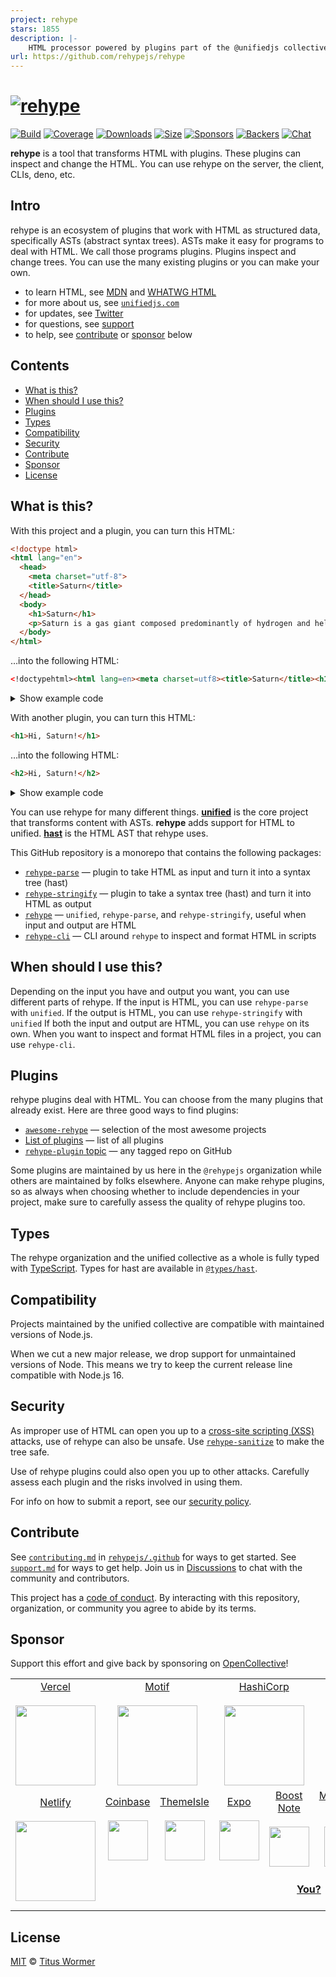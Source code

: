 ```yaml
---
project: rehype
stars: 1855
description: |-
    HTML processor powered by plugins part of the @unifiedjs collective
url: https://github.com/rehypejs/rehype
---
```


# [![rehype][logo]][unified]

[![Build][build-badge]][build]
[![Coverage][coverage-badge]][coverage]
[![Downloads][downloads-badge]][downloads]
[![Size][size-badge]][size]
[![Sponsors][sponsors-badge]][collective]
[![Backers][backers-badge]][collective]
[![Chat][chat-badge]][chat]

**rehype** is a tool that transforms HTML with plugins.
These plugins can inspect and change the HTML.
You can use rehype on the server, the client, CLIs, deno, etc.

## Intro

rehype is an ecosystem of plugins that work with HTML as structured data,
specifically ASTs (abstract syntax trees).
ASTs make it easy for programs to deal with HTML.
We call those programs plugins.
Plugins inspect and change trees.
You can use the many existing plugins or you can make your own.

* to learn HTML, see [MDN][] and [WHATWG HTML][html]
* for more about us, see [`unifiedjs.com`][site]
* for updates, see [Twitter][]
* for questions, see [support][]
* to help, see [contribute][] or [sponsor][] below

## Contents

* [What is this?](#what-is-this)
* [When should I use this?](#when-should-i-use-this)
* [Plugins](#plugins)
* [Types](#types)
* [Compatibility](#compatibility)
* [Security](#security)
* [Contribute](#contribute)
* [Sponsor](#sponsor)
* [License](#license)

## What is this?

With this project and a plugin, you can turn this HTML:

```html
<!doctype html>
<html lang="en">
  <head>
    <meta charset="utf-8">
    <title>Saturn</title>
  </head>
  <body>
    <h1>Saturn</h1>
    <p>Saturn is a gas giant composed predominantly of hydrogen and helium.</p>
  </body>
</html>
```

…into the following HTML:

```html
<!doctypehtml><html lang=en><meta charset=utf8><title>Saturn</title><h1>Saturn</h1><p>Saturn is a gas giant composed predominantly of hydrogen and helium.
```

<details><summary>Show example code</summary>

```js
import rehypeParse from 'rehype-parse'
import rehypePresetMinify from 'rehype-preset-minify'
import rehypeStringify from 'rehype-stringify'
import {unified} from 'unified'

const file = await unified()
  .use(rehypeParse)
  .use(rehypePresetMinify)
  .use(rehypeStringify).process(`<!doctype html>
<html lang="en">
  <head>
    <meta charset="utf-8">
    <title>Saturn</title>
  </head>
  <body>
    <h1>Saturn</h1>
    <p>Saturn is a gas giant composed predominantly of hydrogen and helium.</p>
  </body>
</html>`)

console.log(String(file))
```

</details>

With another plugin, you can turn this HTML:

```html
<h1>Hi, Saturn!</h1>
```

…into the following HTML:

```html
<h2>Hi, Saturn!</h2>
```

<details><summary>Show example code</summary>

```js
/**
 * @import {Root} from 'hast'
 */

import rehypeParse from 'rehype-parse'
import rehypeStringify from 'rehype-stringify'
import {unified} from 'unified'
import {visit} from 'unist-util-visit'

const file = await unified()
  .use(rehypeParse, {fragment: true})
  .use(myRehypePluginToIncreaseHeadings)
  .use(rehypeStringify)
  .process('<h1>Hi, Saturn!</h1>')

console.log(String(file))

function myRehypePluginToIncreaseHeadings() {
  /**
   * @param {Root} tree
   */
  return function (tree) {
    visit(tree, 'element', function (node) {
      if (['h1', 'h2', 'h3', 'h4', 'h5'].includes(node.tagName)) {
        node.tagName = 'h' + (Number(node.tagName.charAt(1)) + 1)
      }
    })
  }
}
```

</details>

You can use rehype for many different things.
**[unified][]** is the core project that transforms content with ASTs.
**rehype** adds support for HTML to unified.
**[hast][]** is the HTML AST that rehype uses.

This GitHub repository is a monorepo that contains the following packages:

* [`rehype-parse`][rehype-parse]
  — plugin to take HTML as input and turn it into a syntax tree (hast)
* [`rehype-stringify`][rehype-stringify]
  — plugin to take a syntax tree (hast) and turn it into HTML as output
* [`rehype`][rehype-core]
  — `unified`, `rehype-parse`, and `rehype-stringify`, useful when input and
  output are HTML
* [`rehype-cli`][rehype-cli]
  — CLI around `rehype` to inspect and format HTML in scripts

## When should I use this?

Depending on the input you have and output you want, you can use different parts
of rehype.
If the input is HTML, you can use `rehype-parse` with `unified`.
If the output is HTML, you can use `rehype-stringify` with `unified`
If both the input and output are HTML, you can use `rehype` on its own.
When you want to inspect and format HTML files in a project, you can use
`rehype-cli`.

## Plugins

rehype plugins deal with HTML.
You can choose from the many plugins that already exist.
Here are three good ways to find plugins:

* [`awesome-rehype`][awesome-rehype]
  — selection of the most awesome projects
* [List of plugins][list-of-plugins]
  — list of all plugins
* [`rehype-plugin` topic][topic]
  — any tagged repo on GitHub

Some plugins are maintained by us here in the `@rehypejs` organization while
others are maintained by folks elsewhere.
Anyone can make rehype plugins, so as always when choosing whether to include
dependencies in your project, make sure to carefully assess the quality of
rehype plugins too.

## Types

The rehype organization and the unified collective as a whole is fully typed
with [TypeScript][].
Types for hast are available in [`@types/hast`][types-hast].

## Compatibility

Projects maintained by the unified collective are compatible with maintained
versions of Node.js.

When we cut a new major release, we drop support for unmaintained versions of
Node.
This means we try to keep the current release line compatible with Node.js 16.

## Security

As improper use of HTML can open you up to a [cross-site scripting (XSS)][xss]
attacks, use of rehype can also be unsafe.
Use [`rehype-sanitize`][rehype-sanitize] to make the tree safe.

Use of rehype plugins could also open you up to other attacks.
Carefully assess each plugin and the risks involved in using them.

For info on how to submit a report, see our [security policy][security].

## Contribute

See [`contributing.md`][contributing] in [`rehypejs/.github`][health] for ways
to get started.
See [`support.md`][support] for ways to get help.
Join us in [Discussions][chat] to chat with the community and contributors.

This project has a [code of conduct][coc].
By interacting with this repository, organization, or community you agree to
abide by its terms.

## Sponsor

Support this effort and give back by sponsoring on [OpenCollective][collective]!

<table>
<tr valign="middle">
<td width="20%" align="center" rowspan="2" colspan="2">
  <a href="https://vercel.com">Vercel</a><br><br>
  <a href="https://vercel.com"><img src="https://avatars1.githubusercontent.com/u/14985020?s=256&v=4" width="128"></a>
</td>
<td width="20%" align="center" rowspan="2" colspan="2">
  <a href="https://motif.land">Motif</a><br><br>
  <a href="https://motif.land"><img src="https://avatars1.githubusercontent.com/u/74457950?s=256&v=4" width="128"></a>
</td>
<td width="20%" align="center" rowspan="2" colspan="2">
  <a href="https://www.hashicorp.com">HashiCorp</a><br><br>
  <a href="https://www.hashicorp.com"><img src="https://avatars1.githubusercontent.com/u/761456?s=256&v=4" width="128"></a>
</td>
<td width="20%" align="center" rowspan="2" colspan="2">
  <a href="https://www.gitbook.com">GitBook</a><br><br>
  <a href="https://www.gitbook.com"><img src="https://avatars1.githubusercontent.com/u/7111340?s=256&v=4" width="128"></a>
</td>
<td width="20%" align="center" rowspan="2" colspan="2">
  <a href="https://www.gatsbyjs.org">Gatsby</a><br><br>
  <a href="https://www.gatsbyjs.org"><img src="https://avatars1.githubusercontent.com/u/12551863?s=256&v=4" width="128"></a>
</td>
</tr>
<tr valign="middle">
</tr>
<tr valign="middle">
<td width="20%" align="center" rowspan="2" colspan="2">
  <a href="https://www.netlify.com">Netlify</a><br><br>
  <!--OC has a sharper image-->
  <a href="https://www.netlify.com"><img src="https://images.opencollective.com/netlify/4087de2/logo/256.png" width="128"></a>
</td>
<td width="10%" align="center">
  <a href="https://www.coinbase.com">Coinbase</a><br><br>
  <a href="https://www.coinbase.com"><img src="https://avatars1.githubusercontent.com/u/1885080?s=256&v=4" width="64"></a>
</td>
<td width="10%" align="center">
  <a href="https://themeisle.com">ThemeIsle</a><br><br>
  <a href="https://themeisle.com"><img src="https://avatars1.githubusercontent.com/u/58979018?s=128&v=4" width="64"></a>
</td>
<td width="10%" align="center">
  <a href="https://expo.io">Expo</a><br><br>
  <a href="https://expo.io"><img src="https://avatars1.githubusercontent.com/u/12504344?s=128&v=4" width="64"></a>
</td>
<td width="10%" align="center">
  <a href="https://boostnote.io">Boost Note</a><br><br>
  <a href="https://boostnote.io"><img src="https://images.opencollective.com/boosthub/6318083/logo/128.png" width="64"></a>
</td>
<td width="10%" align="center">
  <a href="https://markdown.space">Markdown Space</a><br><br>
  <a href="https://markdown.space"><img src="https://images.opencollective.com/markdown-space/e1038ed/logo/128.png" width="64"></a>
</td>
<td width="10%" align="center">
  <a href="https://www.holloway.com">Holloway</a><br><br>
  <a href="https://www.holloway.com"><img src="https://avatars1.githubusercontent.com/u/35904294?s=128&v=4" width="64"></a>
</td>
<td width="10%"></td>
<td width="10%"></td>
</tr>
<tr valign="middle">
<td width="100%" align="center" colspan="8">
  <br>
  <a href="https://opencollective.com/unified"><strong>You?</strong></a>
  <br><br>
</td>
</tr>
</table>

## License

[MIT][license] © [Titus Wormer][author]

<!-- Definitions -->

[logo]: https://raw.githubusercontent.com/rehypejs/rehype/cb624bd/logo.svg?sanitize=true

[build-badge]: https://github.com/rehypejs/rehype/workflows/main/badge.svg

[build]: https://github.com/rehypejs/rehype/actions

[coverage-badge]: https://img.shields.io/codecov/c/github/rehypejs/rehype.svg

[coverage]: https://codecov.io/github/rehypejs/rehype

[downloads-badge]: https://img.shields.io/npm/dm/rehype.svg

[downloads]: https://www.npmjs.com/package/rehype

[size-badge]: https://img.shields.io/bundlejs/size/rehype

[size]: https://bundlejs.com/?q=rehype

[sponsors-badge]: https://opencollective.com/unified/sponsors/badge.svg

[backers-badge]: https://opencollective.com/unified/backers/badge.svg

[collective]: https://opencollective.com/unified

[chat-badge]: https://img.shields.io/badge/chat-discussions-success.svg

[chat]: https://github.com/rehypejs/rehype/discussions

[health]: https://github.com/rehypejs/.github

[security]: https://github.com/rehypejs/.github/blob/main/security.md

[contributing]: https://github.com/rehypejs/.github/blob/main/contributing.md

[support]: https://github.com/rehypejs/.github/blob/main/support.md

[coc]: https://github.com/rehypejs/.github/blob/main/code-of-conduct.md

[license]: license

[author]: https://wooorm.com

[unified]: https://github.com/unifiedjs/unified

[types-hast]: https://github.com/DefinitelyTyped/DefinitelyTyped/tree/HEAD/types/hast

[xss]: https://en.wikipedia.org/wiki/Cross-site_scripting

[typescript]: https://www.typescriptlang.org

[mdn]: https://developer.mozilla.org/docs/Web/HTML

[html]: https://html.spec.whatwg.org/multipage/

[twitter]: https://twitter.com/unifiedjs

[site]: https://unifiedjs.com

[topic]: https://github.com/topics/rehype-plugin

[hast]: https://github.com/syntax-tree/hast

[awesome-rehype]: https://github.com/rehypejs/awesome-rehype

[rehype-sanitize]: https://github.com/rehypejs/rehype-sanitize

[rehype-parse]: packages/rehype-parse/

[rehype-stringify]: packages/rehype-stringify/

[rehype-core]: packages/rehype/

[rehype-cli]: packages/rehype-cli/

[list-of-plugins]: doc/plugins.md#list-of-plugins

[contribute]: #contribute

[sponsor]: #sponsor

